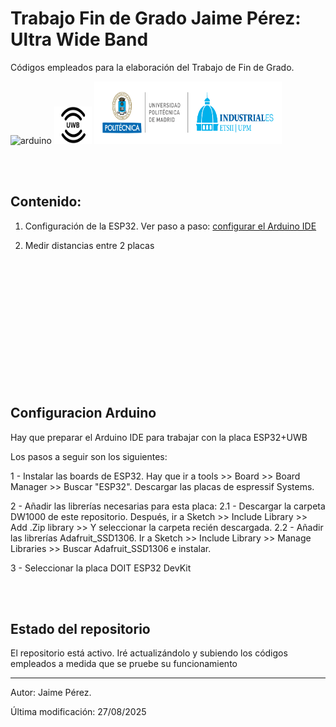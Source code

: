 # Trabajo Fin de Grado Jaime Pérez: Ultra Wide Band

Códigos empleados para la elaboración del Trabajo de Fin de Grado. 

 <img src="https://cdn.worldvectorlogo.com/logos/arduino-1.svg" alt="arduino" width="60" height="60"/> <img src="https://github.com/jimmyperezp/TFG_UWB/blob/main/logo%20UWB.png" alt="arduino" width="60" height="60"/>
<img src="https://github.com/jimmyperezp/Programacion_de_sistemas/blob/main/logo%20escuela.png" alt="logo industriales" width="300" height="100"/> 

<br></br>
## Contenido: 

1. Configuración de la ESP32. Ver paso a paso: [configurar el Arduino IDE](#configuracion-arduino)

2. Medir distancias entre 2 placas 

<br></br>
<br></br>
<br></br>
<br></br>
<br></br>
<br></br>

## Configuracion Arduino 

Hay que preparar el Arduino IDE para trabajar con la placa ESP32+UWB

Los pasos a seguir son los siguientes:

1 - Instalar las boards de ESP32. Hay que ir a tools >> Board >> Board Manager >>  Buscar "ESP32". Descargar las placas de espressif Systems.

2 - Añadir las librerías necesarias para esta placa:
  2.1 - Descargar la carpeta DW1000 de este repositorio. Después, ir a Sketch >> Include Library >> Add .Zip library >> Y seleccionar la carpeta recién descargada.
  2.2 - Añadir las librerías Adafruit_SSD1306. Ir a Sketch >> Include Library >> Manage Libraries >> Buscar Adafruit_SSD1306 e instalar.

3 - Seleccionar la placa DOIT ESP32 DevKit


<br></br>
## Estado del repositorio
El repositorio está activo. Iré actualizándolo y subiendo los códigos empleados a medida que se pruebe su funcionamiento


-------------
Autor: Jaime Pérez.

Última modificación: 27/08/2025
